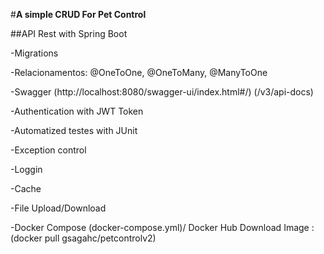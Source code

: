 #**A simple CRUD For Pet Control**

##API Rest with Spring Boot

-Migrations

-Relacionamentos: @OneToOne, @OneToMany, @ManyToOne

-Swagger (http://localhost:8080/swagger-ui/index.html#/) (/v3/api-docs)

-Authentication with JWT Token

-Automatized testes with JUnit

-Exception control

-Loggin

-Cache

-File Upload/Download

-Docker Compose (docker-compose.yml)/ Docker Hub
Download Image :(docker pull gsagahc/petcontrolv2)

